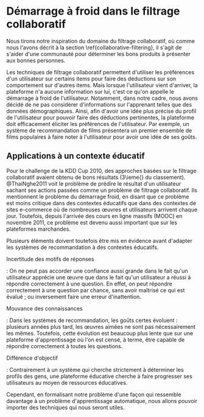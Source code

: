 # Démarrage à froid dans le filtrage collaboratif

Nous tirons notre inspiration du domaine du filtrage collaboratif, où comme nous l'avons décrit à la section \ref{collaborative-filtering}, il s'agit de s'aider d'une communauté pour déterminer les bons produits à présenter aux bonnes personnes. 

Les techniques de filtrage collaboratif permettent d'utiliser les préférences d'un utilisateur sur certains items pour faire des déductions sur son comportement sur d'autres items. Mais lorsque l'utilisateur vient d'arriver, la plateforme n'a aucune information sur lui, c'est ce qu'on appelle le démarrage à froid de l'utilisateur. Notamment, dans notre cadre, nous avons décidé de ne pas considérer d'informations sur l'apprenant telles que des données démographiques. Ainsi, afin d'avoir une idée plus précise du profil de l'utilisateur pour pouvoir faire des déductions pertinentes, la plateforme doit efficacement éliciter les préférences de l'utilisateur. Par exemple, un système de recommandation de films présentera un premier ensemble de films populaires à faire noter à l'utilisateur pour avoir une idée de ses goûts.

## Applications à un contexte éducatif

Pour le challenge de la KDD Cup 2010, des approches basées sur le filtrage collaboratif avaient obtenu de bons résultats (3\ieme{} du classement). @ThaiNghe2011 voit le problème de prédire le résultat d'un utilisateur sachant ses actions passées comme un problème de filtrage collaboratif. Ils mentionnent le problème du démarrage froid, en disant que ce problème est moins critique dans des contextes éducatifs que dans des contextes de sites e-commerce où de nombreuses œuvres et utilisateurs arrivent chaque jour. Toutefois, depuis l'arrivée des cours en ligne massifs (MOOC) en novembre 2011, ce problème est devenu aussi important que sur les plateformes marchandes.

Plusieurs éléments doivent toutefois être mis en évidence avant d'adapter les systèmes de recommandation à des contextes éducatifs.

Incertitude des motifs de réponses

:   On ne peut pas accorder une confiance aussi grande dans le fait qu'un utilisateur apprécie une œuvre que dans le fait qu'un utilisateur a réussi à répondre correctement à une question. En effet, on peut répondre correctement à une question par chance, sans avoir maîtrisé ce qui est évalué ; ou inversement faire une erreur d'inattention.

Mouvance des connaissances

:   Dans les systèmes de recommandation, les goûts certes évoluent : plusieurs années plus tard, les œuvres aimées ne sont pas nécessairement les mêmes. Toutefois, cette évolution est beaucoup plus lente que sur une plateforme d'apprentissage où l'on est censé, à terme, être capable de répondre correctement à toutes les questions.

Différence d'objectif

:   Contrairement à un système qui cherche strictement à déterminer les profils des gens, une plateforme éducative cherche à faire progresser ses utilisateurs au moyen de ressources éducatives.

Cependant, en formalisant notre problème d'une façon qui ressemble davantage à un problème d'apprentissage automatique, nous allons pouvoir importer des techniques qui nous seront utiles.
